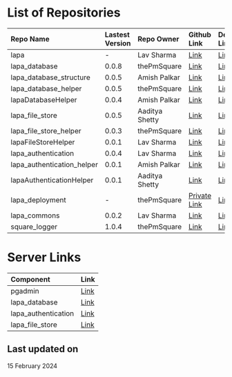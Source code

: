 # List of Repositories

| Repo Name                  | Lastest Version | Repo Owner     | Github Link                                                       | Deployed Link                                               | Language |
| :------------------------- | :-------------- | :------------- | :---------------------------------------------------------------- | :---------------------------------------------------------- | :------- |
| lapa                       | -               | Lav Sharma     | [Link](https://github.com/lavvsharma/lapa)                        | [Link](https://lavvsharma.github.io/lapa)                   | Markdown |
| lapa_database              | 0.0.8           | thePmSquare    | [Link](https://github.com/thepmsquare/lapa_database)              | [Link](https://pypi.org/project/lapa-database)              | Python   |
| lapa_database_structure    | 0.0.5           | Amish Palkar   | [Link](https://github.com/B21amish/lapa_database_structure)       | [Link](https://pypi.org/project/lapa-database-structure)    | Python   |
| lapa_database_helper       | 0.0.5           | thePmSquare    | [Link](https://github.com/thepmsquare/lapa_database_helper)       | [Link](https://pypi.org/project/lapa-database-helper)       | Python   |
| lapaDatabaseHelper         | 0.0.4           | Amish Palkar   | [Link](https://github.com/B21amish/lapaDatabaseHelper)            | [Link](https://www.npmjs.com/package/lapadatabasehelper)    | Node.js  |
| lapa_file_store            | 0.0.5           | Aaditya Shetty | [Link](https://github.com/adityashetty35/lapa_file_store)         | [Link](https://pypi.org/project/lapa-file-store)            | Python   |
| lapa_file_store_helper     | 0.0.3           | thePmSquare    | [Link](https://github.com/thepmsquare/lapa_file_store_helper)     | [Link](https://pypi.org/project/lapa-file-store-helper)     | Python   |
| lapaFileStoreHelper        | 0.0.1           | Lav Sharma     | [Link](https://github.com/lavvsharma/lapaFileStoreHelper)         | [Link](https://www.npmjs.com/package/lapafilestorehelper)   | Node.js  |
| lapa_authentication        | 0.0.4           | Lav Sharma     | [Link](https://github.com/lavvsharma/lapa_authentication)         | [Link](https://pypi.org/project/lapa-authentication)        | Python   |
| lapa_authentication_helper | 0.0.1           | Amish Palkar   | [Link](https://github.com/B21amish/lapa_authentication_helper)    | [Link](https://pypi.org/project/lapa-authentication-helper) | Python   |
| lapaAuthenticationHelper   | 0.0.1           | Aaditya Shetty | [Link](https://github.com/adityashetty35/lapaAuthenticationHelper)| [Link](https://www.npmjs.com/package/lapaauthenticationhelper)   | Node.js  |
| lapa_deployment            | -               | thePmSquare    | [Private Link](https://github.com/thepmsquare/lapa_deployment)    | [Link](https://hub.docker.com/repositories/thepmsquared)    | Docker   |
| lapa_commons               | 0.0.2           | Lav Sharma     | [Link](https://github.com/lavvsharma/lapa_commons)                | [Link](https://pypi.org/project/lapa-commons)               | Python   |
| square_logger              | 1.0.4           | thePmSquare    | [Link](https://github.com/thepmsquare/square_logger)              | [Link](https://pypi.org/project/square-logger)              | Python   |

# Server Links

| Component           | Link                                           |
| :------------------ | :--------------------------------------------- |
| pgadmin             | [Link](http://43.224.175.127:10101)            |
| lapa_database       | [Link](http://43.224.175.127:10010)            |
| lapa_authentication | [Link](http://43.224.175.127:10011)            |
| lapa_file_store     | [Link](http://43.224.175.127:10100)            |

## Last updated on

15 February 2024
